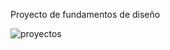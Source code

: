 Proyecto de fundamentos de diseño

![proyectos](https://github.com/Edithson1/ejempl_2/assets/152218004/7bcadb76-44ad-4387-bac4-bd19e8132bc2)
